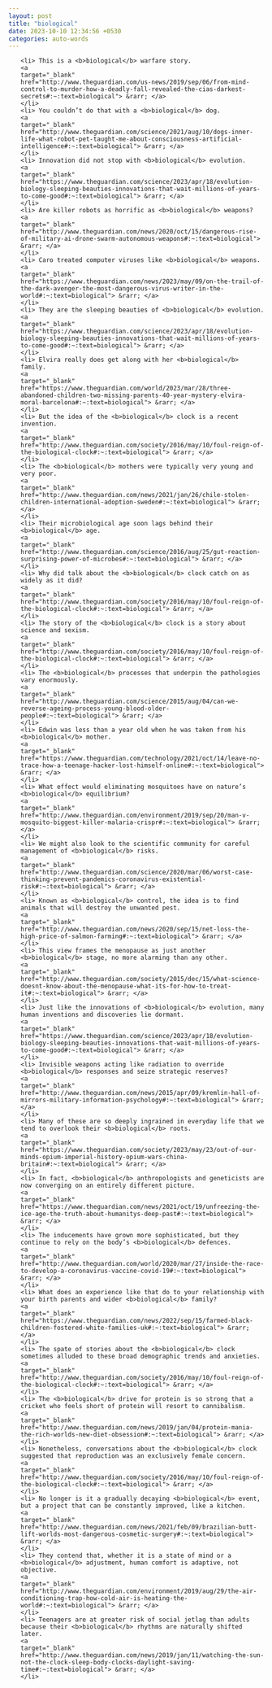 ```yaml
---
layout: post
title: "biological"
date: 2023-10-10 12:34:56 +0530
categories: auto-words
---
```

<ol>

    <li> This is a <b>biological</b> warfare story.
    <a 
    target="_blank" 
    href="http://www.theguardian.com/us-news/2019/sep/06/from-mind-control-to-murder-how-a-deadly-fall-revealed-the-cias-darkest-secrets#:~:text=biological"> &rarr; </a>
    </li>
    <li> You couldn’t do that with a <b>biological</b> dog.
    <a 
    target="_blank" 
    href="http://www.theguardian.com/science/2021/aug/10/dogs-inner-life-what-robot-pet-taught-me-about-consciousness-artificial-intelligence#:~:text=biological"> &rarr; </a>
    </li>
    <li> Innovation did not stop with <b>biological</b> evolution.
    <a 
    target="_blank" 
    href="https://www.theguardian.com/science/2023/apr/18/evolution-biology-sleeping-beauties-innovations-that-wait-millions-of-years-to-come-good#:~:text=biological"> &rarr; </a>
    </li>
    <li> Are killer robots as horrific as <b>biological</b> weapons?
    <a 
    target="_blank" 
    href="http://www.theguardian.com/news/2020/oct/15/dangerous-rise-of-military-ai-drone-swarm-autonomous-weapons#:~:text=biological"> &rarr; </a>
    </li>
    <li> Caro treated computer viruses like <b>biological</b> weapons.
    <a 
    target="_blank" 
    href="https://www.theguardian.com/news/2023/may/09/on-the-trail-of-the-dark-avenger-the-most-dangerous-virus-writer-in-the-world#:~:text=biological"> &rarr; </a>
    </li>
    <li> They are the sleeping beauties of <b>biological</b> evolution.
    <a 
    target="_blank" 
    href="https://www.theguardian.com/science/2023/apr/18/evolution-biology-sleeping-beauties-innovations-that-wait-millions-of-years-to-come-good#:~:text=biological"> &rarr; </a>
    </li>
    <li> Elvira really does get along with her <b>biological</b> family.
    <a 
    target="_blank" 
    href="https://www.theguardian.com/world/2023/mar/28/three-abandoned-children-two-missing-parents-40-year-mystery-elvira-moral-barcelona#:~:text=biological"> &rarr; </a>
    </li>
    <li> But the idea of the <b>biological</b> clock is a recent invention.
    <a 
    target="_blank" 
    href="http://www.theguardian.com/society/2016/may/10/foul-reign-of-the-biological-clock#:~:text=biological"> &rarr; </a>
    </li>
    <li> The <b>biological</b> mothers were typically very young and very poor.
    <a 
    target="_blank" 
    href="http://www.theguardian.com/news/2021/jan/26/chile-stolen-children-international-adoption-sweden#:~:text=biological"> &rarr; </a>
    </li>
    <li> Their microbiological age soon lags behind their <b>biological</b> age.
    <a 
    target="_blank" 
    href="http://www.theguardian.com/science/2016/aug/25/gut-reaction-surprising-power-of-microbes#:~:text=biological"> &rarr; </a>
    </li>
    <li> Why did talk about the <b>biological</b> clock catch on as widely as it did?
    <a 
    target="_blank" 
    href="http://www.theguardian.com/society/2016/may/10/foul-reign-of-the-biological-clock#:~:text=biological"> &rarr; </a>
    </li>
    <li> The story of the <b>biological</b> clock is a story about science and sexism.
    <a 
    target="_blank" 
    href="http://www.theguardian.com/society/2016/may/10/foul-reign-of-the-biological-clock#:~:text=biological"> &rarr; </a>
    </li>
    <li> The <b>biological</b> processes that underpin the pathologies vary enormously.
    <a 
    target="_blank" 
    href="http://www.theguardian.com/science/2015/aug/04/can-we-reverse-ageing-process-young-blood-older-people#:~:text=biological"> &rarr; </a>
    </li>
    <li> Edwin was less than a year old when he was taken from his <b>biological</b> mother.
    <a 
    target="_blank" 
    href="https://www.theguardian.com/technology/2021/oct/14/leave-no-trace-how-a-teenage-hacker-lost-himself-online#:~:text=biological"> &rarr; </a>
    </li>
    <li> What effect would eliminating mosquitoes have on nature’s <b>biological</b> equilibrium?
    <a 
    target="_blank" 
    href="http://www.theguardian.com/environment/2019/sep/20/man-v-mosquito-biggest-killer-malaria-crispr#:~:text=biological"> &rarr; </a>
    </li>
    <li> We might also look to the scientific community for careful management of <b>biological</b> risks.
    <a 
    target="_blank" 
    href="http://www.theguardian.com/science/2020/mar/06/worst-case-thinking-prevent-pandemics-coronavirus-existential-risk#:~:text=biological"> &rarr; </a>
    </li>
    <li> Known as <b>biological</b> control, the idea is to find animals that will destroy the unwanted pest.
    <a 
    target="_blank" 
    href="http://www.theguardian.com/news/2020/sep/15/net-loss-the-high-price-of-salmon-farming#:~:text=biological"> &rarr; </a>
    </li>
    <li> This view frames the menopause as just another <b>biological</b> stage, no more alarming than any other.
    <a 
    target="_blank" 
    href="http://www.theguardian.com/society/2015/dec/15/what-science-doesnt-know-about-the-menopause-what-its-for-how-to-treat-it#:~:text=biological"> &rarr; </a>
    </li>
    <li> Just like the innovations of <b>biological</b> evolution, many human inventions and discoveries lie dormant.
    <a 
    target="_blank" 
    href="https://www.theguardian.com/science/2023/apr/18/evolution-biology-sleeping-beauties-innovations-that-wait-millions-of-years-to-come-good#:~:text=biological"> &rarr; </a>
    </li>
    <li> Invisible weapons acting like radiation to override <b>biological</b> responses and seize strategic reserves?
    <a 
    target="_blank" 
    href="http://www.theguardian.com/news/2015/apr/09/kremlin-hall-of-mirrors-military-information-psychology#:~:text=biological"> &rarr; </a>
    </li>
    <li> Many of these are so deeply ingrained in everyday life that we tend to overlook their <b>biological</b> roots.
    <a 
    target="_blank" 
    href="https://www.theguardian.com/society/2023/may/23/out-of-our-minds-opium-imperial-history-opium-wars-china-britain#:~:text=biological"> &rarr; </a>
    </li>
    <li> In fact, <b>biological</b> anthropologists and geneticists are now converging on an entirely different picture.
    <a 
    target="_blank" 
    href="https://www.theguardian.com/news/2021/oct/19/unfreezing-the-ice-age-the-truth-about-humanitys-deep-past#:~:text=biological"> &rarr; </a>
    </li>
    <li> The inducements have grown more sophisticated, but they continue to rely on the body’s <b>biological</b> defences.
    <a 
    target="_blank" 
    href="http://www.theguardian.com/world/2020/mar/27/inside-the-race-to-develop-a-coronavirus-vaccine-covid-19#:~:text=biological"> &rarr; </a>
    </li>
    <li> What does an experience like that do to your relationship with your birth parents and wider <b>biological</b> family?
    <a 
    target="_blank" 
    href="https://www.theguardian.com/news/2022/sep/15/farmed-black-children-fostered-white-families-uk#:~:text=biological"> &rarr; </a>
    </li>
    <li> The spate of stories about the <b>biological</b> clock sometimes alluded to these broad demographic trends and anxieties.
    <a 
    target="_blank" 
    href="http://www.theguardian.com/society/2016/may/10/foul-reign-of-the-biological-clock#:~:text=biological"> &rarr; </a>
    </li>
    <li> The <b>biological</b> drive for protein is so strong that a cricket who feels short of protein will resort to cannibalism.
    <a 
    target="_blank" 
    href="http://www.theguardian.com/news/2019/jan/04/protein-mania-the-rich-worlds-new-diet-obsession#:~:text=biological"> &rarr; </a>
    </li>
    <li> Nonetheless, conversations about the <b>biological</b> clock suggested that reproduction was an exclusively female concern.
    <a 
    target="_blank" 
    href="http://www.theguardian.com/society/2016/may/10/foul-reign-of-the-biological-clock#:~:text=biological"> &rarr; </a>
    </li>
    <li> No longer is it a gradually decaying <b>biological</b> event, but a project that can be constantly improved, like a kitchen.
    <a 
    target="_blank" 
    href="http://www.theguardian.com/news/2021/feb/09/brazilian-butt-lift-worlds-most-dangerous-cosmetic-surgery#:~:text=biological"> &rarr; </a>
    </li>
    <li> They contend that, whether it is a state of mind or a <b>biological</b> adjustment, human comfort is adaptive, not objective.
    <a 
    target="_blank" 
    href="http://www.theguardian.com/environment/2019/aug/29/the-air-conditioning-trap-how-cold-air-is-heating-the-world#:~:text=biological"> &rarr; </a>
    </li>
    <li> Teenagers are at greater risk of social jetlag than adults because their <b>biological</b> rhythms are naturally shifted later.
    <a 
    target="_blank" 
    href="http://www.theguardian.com/news/2019/jan/11/watching-the-sun-not-the-clock-sleep-body-clocks-daylight-saving-time#:~:text=biological"> &rarr; </a>
    </li>